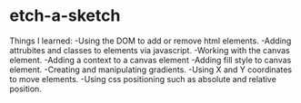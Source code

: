 # etch-a-sketch

Things I learned: 
-Using the DOM to add or remove html elements.
-Adding attrubites and classes to elements via javascript.
-Working with the canvas element.
    -Adding a context to a canvas element
    -Adding fill style to canvas element. 
-Creating and manipulating gradients.
-Using X and Y coordinates to move elements.
-Using css positioning such as absolute and relative position.
 



